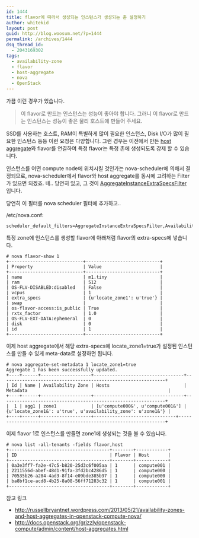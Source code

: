 ```yaml
---
id: 1444
title: flavor에 따라서 생성되는 인스턴스가 생성되는 존 설정하기
author: whitekid
layout: post
guid: http://blog.woosum.net/?p=1444
permalink: /archives/1444
dsq_thread_id:
  - 2043169302
tags:
  - availability-zone
  - flavor
  - host-aggregate
  - nova
  - OpenStack
---
```

가끔 이런 경우가 있습니다.

> 이 flavor로 만드는 인스턴스는 성능이 좋아야 합니다. 그러니 이 flavor로 만드는 인스턴스는 성능이 좋은 물리 호스트에 만들어 주세요.

SSD를 사용하는 호스트, RAM이 특별하게 많이 필요한 인스턴스, Disk I/O가 많이 필요한 인스턴스 등등 이런 요청은 다양합니다. 그런 경우는 이전에서 만든 [host aggregate][1]와 flavor를 연결하여 특정 flavor는 특정 존에 생성되도록 강제 할 수 있습니다.

인스턴스를 어떤 compute node에 위치시킬 것인가는 nova-scheduler에 의해서 결정되므로, nova-scheduler에서 flavor와 host aggregate를 동시에 고려하는 Filter가 있으면 되겠죠. 녜.. 당연히 있고, 그 것이 [AggregateInstanceExtraSpecsFilter][2] 입니다.

당연히 이 필터를 nova scheduler 필터에 추가하고..

/etc/nova.conf:

    scheduler_default_filters=AggregateInstanceExtraSpecsFilter,AvailabilityZoneFilter,RamFilter,ComputeFilter

특정 zone에 인스턴스를 생성할 flavor에 아래처럼 flavor의 extra-specs에 넣습니다.

    # nova flavor-show 1
    +----------------------------+----------------------------+
    | Property                   | Value                      |
    +----------------------------+----------------------------+
    | name                       | m1.tiny                    |
    | ram                        | 512                        |
    | OS-FLV-DISABLED:disabled   | False                      |
    | vcpus                      | 1                          |
    | extra_specs                | {u'locate_zone1': u'true'} |
    | swap                       |                            |
    | os-flavor-access:is_public | True                       |
    | rxtx_factor                | 1.0                        |
    | OS-FLV-EXT-DATA:ephemeral  | 0                          |
    | disk                       | 0                          |
    | id                         | 1                          |
    +----------------------------+----------------------------+

이제 host aggregate에서 해당 extra-specs에 locate_zone1=true가 설정된 인스턴스를 만들 수 있게 meta-data로 설정하면 됩니다.

    # nova aggregate-set-metadata 1 locate_zone1=true
    Aggregate 1 has been successfully updated.
    +----+------+-------------------+----------------------------------+--------------------------------------------------------------+
    | Id | Name | Availability Zone | Hosts                            | Metadata                                                     |
    +----+------+-------------------+----------------------------------+--------------------------------------------------------------+
    |  1 | agg1 | zone1             | [u'compute000&', u'compute001&'] | {u'locate_zone1&': u'true', u'availability_zone': u'zone1&'} |
    +----+------+-------------------+-------------------------------+-----------------------------------------------------------------+

이제 flavor 1로 인스턴스를 만들면 zone1에 생성되는 것을 볼 수 있습니다.

    # nova list -all-tenants -fields flavor,host
    +--------------------------------------+--------+------------+
    | ID                                   | Flavor | Host       |
    +--------------------------------------+--------+------------+
    | 0a3e3ff7-fa2e-47c5-b820-25d3c6f005aa | 1      | compute001 |
    | 2211556d-abef-48d1-91fa-3fd2bc4286d5 | 1      | compute000 |
    | 70535b26-a284-4ad3-8f14-e09bde385b97 | 1      | compute000 |
    | ba8bf1ce-acd8-4b25-8a08-56ff71283c32 | 1      | compute001 |
    +--------------------------------------+--------+------------+

참고 링크

  * http://russellbryantnet.wordpress.com/2013/05/21/availability-zones-and-host-aggregates-in-openstack-compute-nova/
  * http://docs.openstack.org/grizzly/openstack-compute/admin/content/host-aggregates.html

 [1]: http://blog.woosum.net/archives/1454 "host-aggregation을 availability-zone으로 사용하기"
 [2]: http://docs.openstack.org/grizzly/openstack-compute/admin/content/scheduler-filters.html#aggregateinstanceextraspecsfilter